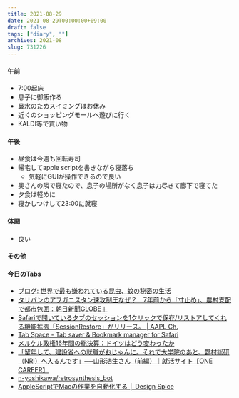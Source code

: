 ```yaml
---
title: 2021-08-29
date: 2021-08-29T00:00:00+09:00
draft: false
tags: ["diary", ""]
archives: 2021-08
slug: 731226
---
```

#### 午前
- 7:00起床
- 息子に御飯作る
- 鼻水のためスイミングはお休み
- 近くのショッピングモールへ遊びに行く
- KALDI等で買い物
#### 午後
- 昼食は今週も回転寿司
- 帰宅してapple scriptを書きながら寝落ち
  - 気軽にGUIが操作できるので良い
- 奥さんの隣で寝たので、息子の場所がなく息子は力尽きて廊下で寝てた
- 夕食は軽めに
- 寝かしつけして23:00に就寝
#### 体調
- 良い
#### その他
#### 今日のTabs
- [ブログ: 世界で最も嫌われている昆虫、蚊の秘密の生活](https://okuranagaimo.blogspot.com/2021/08/blog-post_29.html?m=1)
- [タリバンのアフガニスタン速攻制圧なぜ？　7年前から「寸止め」、農村支配で都市包囲：朝日新聞GLOBE＋](https://globe.asahi.com/article/14426582)
- [Safariで開いているタブのセッションを1クリックで保存/リストアしてくれる機能拡張「SessionRestore」がリリース。 | AAPL Ch.](https://applech2.com/archives/20190521-sessionrestore-save-and-restore-tab-sessions-for-safari.html)
- [Tab Space - Tab saver & Bookmark manager for Safari](https://mytab.space/)
- [メルケル政権16年間の総決算：ドイツはどう変わったか](https://doitsudayori.blogspot.com/2021/08/16.html?m=1)
- [「留年して、建設省への就職がおじゃんに。それで大学院のあと、野村総研（NRI）へ入るんです」──山形浩生さん（前編）｜就活サイト【ONE CAREER】](https://www.onecareer.jp/articles/2683)
- [n-yoshikawa/retrosynthesis_bot](https://github.com/n-yoshikawa/retrosynthesis_bot)
- [AppleScriptでMacの作業を自動化する │ Design Spice](https://design-spice.com/2021/04/21/applescript/)
